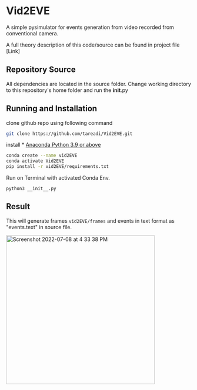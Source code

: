 # Vid2EVE

A simple pysimulator for events generation from video recorded from conventional camera. 

A full theory description of this code/source can be found in project file [Link]

## Repository Source
All dependencies are located in the source folder. Change working directory to this repository's home folder and run the __init__.py

## Running and Installation
clone github repo using following command

```bash
git clone https://github.com/tareadi/Vid2EVE.git
```

install 
    * [Anaconda Python 3.9 or above](https://www.anaconda.com/products/individual)

```bash
conda create --name vid2EVE
conda activate Vid2EVE
pip install -r vid2EVE/requirements.txt
```


Run on Terminal with activated Conda Env.
```base
python3 __init__.py
```

## Result
This will generate frames `vid2EVE/frames` and events in text format as "events.text" in source file.

<img width="404" alt="Screenshot 2022-07-08 at 4 33 38 PM" src="https://user-images.githubusercontent.com/77872321/177980857-280095fa-3059-4a1c-b059-24e83c7d11c6.png">

